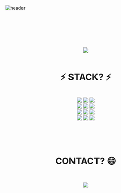 ![header](https://capsule-render.vercel.app/api?type=waving&color=gradient&height=120&animation=fadeIn&section=footer&text=🤔LABIT&fontAlign=70)


</br>
</br>
</br>
</br>
</br>
</br>


<div align="center">
<img src="https://user-images.githubusercontent.com/60971782/230781676-8ea96ca2-f64f-4f43-ae84-5d950df7d030.png"/>
</div>
</br>



<div align="center">
<h1>⚡ STACK? ⚡</h1>
</div>

</br>
<div align="center">
 <img src="https://img.shields.io/badge/React-61DAFB?style=for-the-badge&logo=React&logoColor=white">
 <img src="https://img.shields.io/badge/JAVA-3776AB?style=for-the-badge&logo=JAVA&logoColor=white">
 <img src="https://img.shields.io/badge/JAVASCRIPT-F7DF1E?style=for-the-badge&logo=JAVASCRIPT&logoColor=white">
 </br>
 <img src="https://img.shields.io/badge/Gradle-02303A?style=for-the-badge&logo=Gradle&logoColor=white">
 <img src="https://img.shields.io/badge/Oracle-F80000?style=for-the-badge&logo=Oracle&logoColor=white">
 <img src="https://img.shields.io/badge/Jenkins-D24939?style=for-the-badge&logo=Jenkins&logoColor=white">
 </br>
 <img src="https://img.shields.io/badge/GITLAB-FC6D26?style=for-the-badge&logo=GITLAB&logoColor=white">
 <img src="https://img.shields.io/badge/NGINX-009639?style=for-the-badge&logo=NGINX&logoColor=white">
 <img src="https://img.shields.io/badge/OCP-F80000?style=for-the-badge&logo=ORACLE&logoColor=white">
 </br>
 <img src="https://img.shields.io/badge/CSS-1572B6?style=for-the-badge&logo=CSS3&logoColor=white">
 <img src="https://img.shields.io/badge/MAVEN-5A6AB1?style=for-the-badge&logo=MAVEN&logoColor=white">
 <img src="https://img.shields.io/badge/subversion-809CC9?style=for-the-badge&logo=subversion&logoColor=white">
 
 
</div>
 </br>
 </br>
 </br>


<div align="center">
 </br>
<h1> CONTACT? 😄</h1>
</br>

<a href="http://labit.pe.kr"><img src="https://img.shields.io/badge/Tech blog-20C997?style=flat-square&logo=Velog&&logoColor=white"/></a>

</div>






<!--
**Sonyw95/Sonyw95** is a ✨ _special_ ✨ repository because its `README.md` (this file) appears on your GitHub profile.

Here are some ideas to get you started:

- 🔭 I’m currently working on ...
- 🌱 I’m currently learning ...
- 👯 I’m looking to collaborate on ...
- 🤔 I’m looking for help with ...
- 💬 Ask me about ...
- 📫 How to reach me: ...
- 😄 Pronouns: ...
- ⚡ Fun fact: ...
-->
